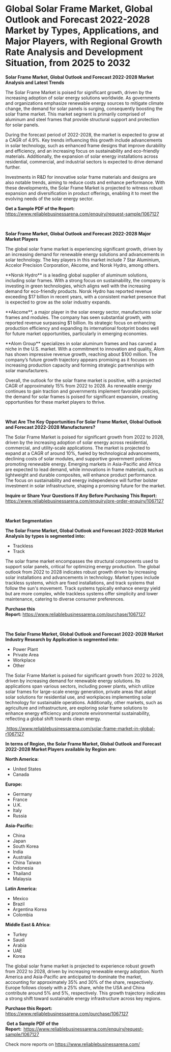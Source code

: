 <p><h1>Global Solar Frame Market, Global Outlook and Forecast 2022-2028 Market by Types, Applications, and Major Players, with Regional Growth Rate Analysis and Development Situation, from 2025 to 2032</h1></p><p><strong>Solar Frame Market, Global Outlook and Forecast 2022-2028 Market Analysis and Latest Trends</strong></p>
<p><p>The Solar Frame Market is poised for significant growth, driven by the increasing adoption of solar energy solutions worldwide. As governments and organizations emphasize renewable energy sources to mitigate climate change, the demand for solar panels is surging, consequently boosting the solar frame market. This market segment is primarily comprised of aluminum and steel frames that provide structural support and protection for solar panels. </p><p>During the forecast period of 2022-2028, the market is expected to grow at a CAGR of 4.9%. Key trends influencing this growth include advancements in solar technology, such as enhanced frame designs that improve durability and efficiency, and an increasing focus on sustainability and eco-friendly materials. Additionally, the expansion of solar energy installations across residential, commercial, and industrial sectors is expected to drive demand further. </p><p>Investments in R&D for innovative solar frame materials and designs are also notable trends, aiming to reduce costs and enhance performance. With these developments, the Solar Frame Market is projected to witness robust expansion and diversification in product offerings, enabling it to meet the evolving needs of the solar energy sector.</p></p>
<p><strong>Get a Sample PDF of the Report:&nbsp;</strong> <a href="https://www.reliablebusinessarena.com/enquiry/request-sample/1067127?utm_campaign=3526&utm_medium=2&utm_source=Github&utm_content=ia&utm_term=21032025&utm_id=solar-frame-market-global-outlook-and-forecast-2022-2028">https://www.reliablebusinessarena.com/enquiry/request-sample/1067127</a></p>
<p>&nbsp;</p>
<p><strong>Solar Frame Market, Global Outlook and Forecast 2022-2028 Major Market Players</strong></p>
<p><p>The global solar frame market is experiencing significant growth, driven by an increasing demand for renewable energy solutions and advancements in solar technology. The key players in this market include 7 Star Aluminium, Accelor Precision Corporation, Akcome, and Norsk Hydro, among others.</p><p>**Norsk Hydro** is a leading global supplier of aluminum solutions, including solar frames. With a strong focus on sustainability, the company is investing in green technologies, which aligns well with the increasing demand for eco-friendly products. Norsk Hydro has reported revenue exceeding $17 billion in recent years, with a consistent market presence that is expected to grow as the solar industry expands.</p><p>**Akcome**, a major player in the solar energy sector, manufactures solar frames and modules. The company has seen substantial growth, with reported revenue surpassing $1 billion. Its strategic focus on enhancing production efficiency and expanding its international footprint bodes well for future market opportunities, particularly in emerging economies.</p><p>**Alom Group** specializes in solar aluminum frames and has carved a niche in the U.S. market. With a commitment to innovation and quality, Alom has shown impressive revenue growth, reaching about $100 million. The company’s future growth trajectory appears promising as it focuses on increasing production capacity and forming strategic partnerships with solar manufacturers.</p><p>Overall, the outlook for the solar frame market is positive, with a projected CAGR of approximately 15% from 2022 to 2028. As renewable energy continues to gain traction and governments implement favorable policies, the demand for solar frames is poised for significant expansion, creating opportunities for these market players to thrive.</p></p>
<p>&nbsp;</p>
<p><strong>What Are The Key Opportunities For Solar Frame Market, Global Outlook and Forecast 2022-2028 Manufacturers?</strong></p>
<p><p>The Solar Frame Market is poised for significant growth from 2022 to 2028, driven by the increasing adoption of solar energy across residential, commercial, and utility-scale applications. The market is projected to expand at a CAGR of around 10%, fueled by technological advancements, declining costs of solar modules, and supportive government policies promoting renewable energy. Emerging markets in Asia-Pacific and Africa are expected to lead demand, while innovations in frame materials, such as lightweight and durable composites, will enhance product performance. The focus on sustainability and energy independence will further bolster investment in solar infrastructure, shaping a promising future for the market.</p></p>
<p><strong>Inquire or Share Your Questions If Any Before Purchasing This Report:</strong> <a href="https://www.reliablebusinessarena.com/enquiry/pre-order-enquiry/1067127?utm_campaign=3526&utm_medium=2&utm_source=Github&utm_content=ia&utm_term=21032025&utm_id=solar-frame-market-global-outlook-and-forecast-2022-2028">https://www.reliablebusinessarena.com/enquiry/pre-order-enquiry/1067127</a></p>
<p>&nbsp;</p>
<p><strong>Market Segmentation</strong></p>
<p><strong>The Solar Frame Market, Global Outlook and Forecast 2022-2028 Market Analysis by types is segmented into:</strong></p>
<p><ul><li>Trackless</li><li>Track</li></ul></p>
<p><p>The solar frame market encompasses the structural components used to support solar panels, critical for optimizing energy production. The global outlook from 2022 to 2028 indicates robust growth driven by increasing solar installations and advancements in technology. Market types include trackless systems, which are fixed installations, and track systems that follow the sun's movement. Track systems typically enhance energy yield but are more complex, while trackless systems offer simplicity and lower maintenance, catering to diverse consumer preferences.</p></p>
<p><strong>Purchase this Report:&nbsp;</strong><a href="https://www.reliablebusinessarena.com/purchase/1067127?utm_campaign=3526&utm_medium=2&utm_source=Github&utm_content=ia&utm_term=21032025&utm_id=solar-frame-market-global-outlook-and-forecast-2022-2028">https://www.reliablebusinessarena.com/purchase/1067127</a></p>
<p>&nbsp;</p>
<p><strong>The Solar Frame Market, Global Outlook and Forecast 2022-2028 Market Industry Research by Application is segmented into:</strong></p>
<p><ul><li>Power Plant</li><li>Private Area</li><li>Workplace</li><li>Other</li></ul></p>
<p><p>The Solar Frame Market is poised for significant growth from 2022 to 2028, driven by increasing demand for renewable energy solutions. Its applications span various sectors, including power plants, which utilize solar frames for large-scale energy generation, private areas that adopt solar solutions for residential use, and workplaces implementing solar technology for sustainable operations. Additionally, other markets, such as agriculture and infrastructure, are exploring solar frame solutions to enhance energy efficiency and promote environmental sustainability, reflecting a global shift towards clean energy.</p></p>
<p><a href="https://www.reliablebusinessarena.com/solar-frame-market-in-global-r1067127?utm_campaign=3526&utm_medium=2&utm_source=Github&utm_content=ia&utm_term=21032025&utm_id=solar-frame-market-global-outlook-and-forecast-2022-2028">&nbsp;https://www.reliablebusinessarena.com/solar-frame-market-in-global-r1067127</a></p>
<p><strong>In terms of Region, the Solar Frame Market, Global Outlook and Forecast 2022-2028 Market Players available by Region are:</strong></p>
<p>
    <p> <strong> North America: </strong>
        <ul>
            <li>United States</li>
            <li>Canada</li>
        </ul>
        </p> 
    <p> <strong> Europe: </strong>
        <ul>
            <li>Germany</li>
            <li>France</li>
            <li>U.K.</li>
            <li>Italy</li>
            <li>Russia</li>
        </ul>
        </p> 
    <p> <strong> Asia-Pacific: </strong>
        <ul>
            <li>China</li>
            <li>Japan</li>
            <li>South Korea</li>
            <li>India</li>
            <li>Australia</li>
            <li>China Taiwan</li>
            <li>Indonesia</li>
            <li>Thailand</li>
            <li>Malaysia</li>
        </ul>
        </p> 
    <p> <strong> Latin America: </strong>
        <ul>
            <li>Mexico</li>
            <li>Brazil</li>
            <li>Argentina Korea</li>
            <li>Colombia</li>
        </ul>
        </p> 
    <p> <strong> Middle East & Africa: </strong>
        <ul>
            <li>Turkey</li>
            <li>Saudi</li>
            <li>Arabia</li>
            <li>UAE</li>
            <li>Korea</li>
        </ul>
    </p>
    </p>
<p><p>The global solar frame market is projected to experience robust growth from 2022 to 2028, driven by increasing renewable energy adoption. North America and Asia-Pacific are anticipated to dominate the market, accounting for approximately 35% and 30% of the share, respectively. Europe follows closely with a 25% share, while the USA and China contribute around 5% and 5%, respectively. This growth trajectory indicates a strong shift toward sustainable energy infrastructure across key regions.</p></p>
<p><strong>Purchase this Report: </strong><a href="https://www.reliablebusinessarena.com/purchase/1067127?utm_campaign=3526&utm_medium=2&utm_source=Github&utm_content=ia&utm_term=21032025&utm_id=solar-frame-market-global-outlook-and-forecast-2022-2028">https://www.reliablebusinessarena.com/purchase/1067127</a></p>
<p>&nbsp;<strong>Get a Sample PDF of the Report:&nbsp;&nbsp;</strong><a href="https://www.reliablebusinessarena.com/enquiry/request-sample/1067127?utm_campaign=3526&utm_medium=2&utm_source=Github&utm_content=ia&utm_term=21032025&utm_id=solar-frame-market-global-outlook-and-forecast-2022-2028">https://www.reliablebusinessarena.com/enquiry/request-sample/1067127</a></p>
<p><strong></strong></p>
<p>Check more reports on <a href="https://www.reliablebusinessarena.com/?utm_campaign=3526&utm_medium=2&utm_source=Github&utm_content=ia&utm_term=21032025&utm_id=solar-frame-market-global-outlook-and-forecast-2022-2028">https://www.reliablebusinessarena.com/</a></p>